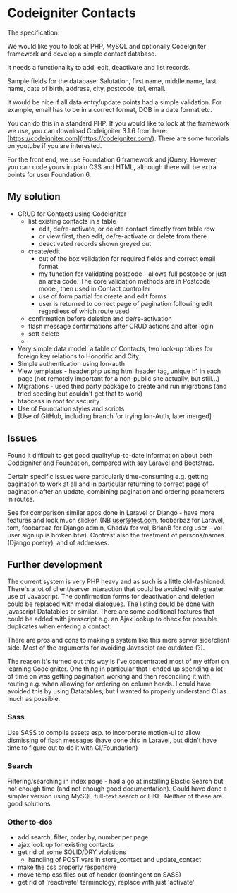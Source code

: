 # Codeigniter Contacts

The specification:

We would like you to look at PHP, MySQL and optionally CodeIgniter framework and develop a simple contact database.

It needs a functionality to add, edit, deactivate and list records.

Sample fields for the database: Salutation, first name, middle name, last name, date of birth, address, city, postcode, tel, email.

It would be nice if all data entry/update points had a simple validation. For example, email has to be in a correct format, DOB in a date format etc.

You can do this in a standard PHP. If you would like to look at the framework we use, you can download Codeigniter 3.1.6 from here: [https://codeigniter.com](https://codeigniter.com/). There are some tutorials on youtube if you are interested.

For the front end, we use Foundation 6 framework and jQuery. However, you can code yours in plain CSS and HTML, although there will be extra points for user Foundation 6.

## My solution

- CRUD for Contacts using Codeigniter
  - list existing contacts in a table
    - edit, de/re-activate, or delete contact directly from table row
    - or view first, then edit, de/re-activate or delete from there
    - deactivated records shown greyed out
  - create/edit 
    - out of the box validation for required fields and correct email format
    - my function for validating postcode - allows full postcode or just an area code. The core validation methods are in Postcode model, then used in Contact controller
    - use of form partial for create and edit forms
    - user is returned to correct page of pagination following edit regardless of which route used
  - confirmation before deletion and de/re-activation
  - flash message confirmations after CRUD actions and after login
  - soft delete
  - 
- Very simple data model: a table of Contacts, two look-up tables for foreign key relations to Honorific and City
- Simple authentication using Ion-auth
- View templates - header.php using html header tag, unique h1 in each page (not remotely important for a non-public site actually, but still...)
- Migrations - used third party package to create and run migrations (and tried seeding but couldn't get that to work)
- htaccess in root for security
- Use of Foundation styles and scripts
- [Use of GitHub, including branch for trying Ion-Auth, later merged]

## Issues

Found it difficult to get good quality/up-to-date information about both Codeigniter and Foundation, compared with say Laravel and Bootstrap.

Certain specific issues were particularly time-consuming e.g. getting pagination to work at all and in particular returning to correct page of pagination after an update, combining pagination and ordering parameters in routes. 

See for comparison similar apps done in Laravel or Django - have more features and look much slicker. (NB user@test.com, foobarbaz for Laravel, tom, foobarbaz for Django admin, ChadW for vol, BrianB for org user - vol user sign up is broken btw). Contrast also the treatment of persons/names (Django poetry), and of addresses.

## Further development

The current system is very PHP heavy and as such is a little old-fashioned. There's a lot of client/server interaction that could be avoided with greater use of Javascript. The confirmation forms for deactivation and deletion could be replaced with modal dialogues. The listing could be done with javascript Datatables or similar. There are some additional features that could be added with javascript e.g. an Ajax lookup to check for possible duplicates when entering a contact.

There are pros and cons to making a system like this more server side/client side. Most of the arguments for avoiding Javascipt are outdated (?). 

The reason it's turned out this way is I've concentrated most of my effort on learning Codeigniter. One thing in particular that I ended up spending a lot of time on was getting pagination working and then reconciling it with routing e.g. when allowing for ordering on column heads. I could have avoided this by using Datatables, but I wanted to properly understand CI as much as possible.

### Sass

Use SASS to compile assets esp. to incorporate motion-ui to allow dismissing of flash messages (have done this in Laravel, but didn't have time to figure out to do it with CI/Foundation)

### Search

Filtering/searching in index page - had a go at installing Elastic Search but not enough time (and not enough good documentation). Could have done a simpler version using MySQL full-text search or LIKE. Neither of these are good solutions.

### Other to-dos

- add search, filter, order by, number per page
- ajax look up for existing contacts
- get rid of some SOLID/DRY violations
  - handling of POST vars in store_contact and update_contact
- make the css properly responsive
- move temp css files out of header (contingent on SASS)
- get rid of 'reactivate' terminology, replace with just 'activate'

